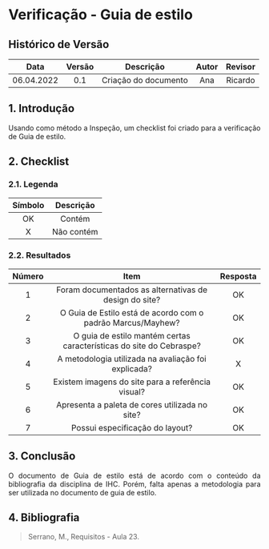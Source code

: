 # Verificação - Guia de estilo


## Histórico de Versão

|  Data  | Versão | Descrição | Autor | Revisor |
| :----: | :----: | :-------: | :---: | :----:  |
| 06.04.2022 | 0.1 | Criação do documento | Ana | Ricardo |

## 1. Introdução
<p style="text-align: justify;">Usando como método a Inspeção, um checklist foi criado para a verificação de Guia de estilo.
</p>

## 2. Checklist

### 2.1. Legenda

| Símbolo | Descrição |
| :-----: | :-------: |
| OK  | Contém  |
| X | Não contém  |

### 2.2. Resultados

| Número | Item | Resposta |
|:----:|:----:|:----:|
|1|Foram documentados as alternativas de design do site?|OK|
|2|O Guia de Estilo está de acordo com o padrão Marcus/Mayhew?|OK|
|3|O guia de estilo mantém certas características do site do Cebraspe?|OK|
|4|A metodologia utilizada na avaliação foi explicada?|X|
|5|Existem imagens do site para a referência visual?|OK|
|6|Apresenta a paleta de cores utilizada no site?|OK|
|7| Possui especificação do layout?|OK|

## 3. Conclusão
<p style="text-align: justify;">O documento de Guia de estilo está de acordo com o conteúdo da bibliografia da disciplina de IHC. Porém, falta apenas a metodologia para ser utilizada no documento de guia de estilo.
</p>

## 4. Bibliografia
> Serrano, M., Requisitos - Aula 23.